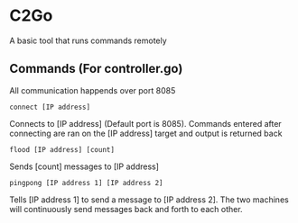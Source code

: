 # C2Go

A basic tool that runs commands remotely

## Commands (For controller.go)
All communication happends over port 8085

``` connect [IP address] ```

Connects to [IP address] (Default port is 8085). Commands entered after connecting are ran on the [IP address] target and output is returned back

``` flood [IP address] [count] ```

Sends [count] messages to [IP address]

``` pingpong [IP address 1] [IP address 2] ```

Tells [IP address 1] to send a message to [IP address 2]. The two machines will continuously send messages back and forth to each other.
